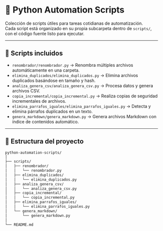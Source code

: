 # 🐍 Python Automation Scripts

Colección de scripts útiles para tareas cotidianas de automatización.  
Cada script está organizado en su propia subcarpeta dentro de `scripts/`, con el código fuente listo para ejecutar.

---

## 🚀 Scripts incluidos

- `renombrador/renombrador.py` → Renombra múltiples archivos automáticamente en una carpeta.
- `elimina_duplicados/elimina_duplicados.py` → Elimina archivos duplicados basándose en tamaño y hash.
- `analiza_genera_csv/analiza_genera_csv.py` → Procesa datos y genera archivos CSV.
- `copia_incremental/copia_incremental.py` → Realiza copias de seguridad incrementales de archivos.
- `elimina_parrafos_iguales/elimina_parrafos_iguales.py` → Detecta y elimina párrafos duplicados en un texto.
- `genera_markdown/genera_markdown.py` → Genera archivos Markdown con índice de contenidos automático.

---

## 📂 Estructura del proyecto

```bash
python-automation-scripts/
│
├── scripts/
│   ├── renombrador/
│   │   └── renombrador.py
│   ├── elimina_duplicados/
│   │   └── elimina_duplicados.py
│   ├── analiza_genera_csv/
│   │   └── analiza_genera_csv.py
│   ├── copia_incremental/
│   │   └── copia_incremental.py
│   ├── elimina_parrafos_iguales/
│   │   └── elimina_parrafos_iguales.py
│   └── genera_markdown/
│       └── genera_markdown.py
│
└── README.md